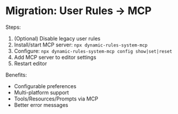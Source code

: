 # Migration: User Rules → MCP

Steps:
1. (Optional) Disable legacy user rules
2. Install/start MCP server: `npx dynamic-rules-system-mcp`
3. Configure: `npx dynamic-rules-system-mcp config show|set|reset`
4. Add MCP server to editor settings
5. Restart editor

Benefits:
- Configurable preferences
- Multi-platform support
- Tools/Resources/Prompts via MCP
- Better error messages
